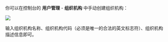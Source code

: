 你可以在控制台的 **用户管理** - **组织机构** 中手动创建组织机构：

![](~@imagesZhCn/guides/org/Xnip2021-02-24_19-52-07.png)

输入组织机构名称、组织机构代码（必须是唯一的合法的英文标志符）、组织机构描述信息即可。